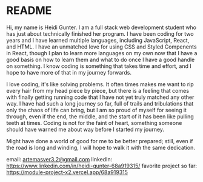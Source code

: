 # README
Hi, my name is Heidi Gunter. I am a full stack web development student who has just about technically finished her program. I have been coding for two years and I have learned multiple languages, including JavaScript, React, and HTML. I have an unmatched love for using CSS and Styled Compenents in React, though I plan to learn more languages on my own now that I have a good basis on how to learn them and what to do once I have a good handle on something. I know coding is something that takes time and effort, and I hope to have more of that in my journey forwards. 

I love coding, it's like solving problems. It often times makes me want to rip every hair from my head piece by piece, but there is a feeling that comes with finally getting running code that I have not yet truly matched any other way. I have had such a long journey so far, full of trails and tribulations that only the chaos of life can bring, but I am so proud of myself for seeing it through, even if the end, the middle, and the start of it has been like pulling teeth at times. Coding is not for the faint of heart, something someone should have warned me about way before I started my journey. 

Might have done a world of good for me to be better prepared; still, even if the road is long and winding, I will hope to walk it with the same dedication. 


email: artemasver3.2@gmail.com 
linkedIn: https://www.linkedin.com/in/heidi-gunter-68a919315/
favorite project so far: https://module-project-x2.vercel.app/68a919315

